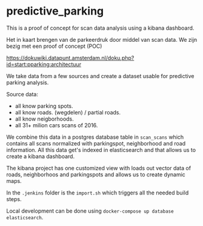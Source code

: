 # predictive_parking
This is a proof of concept for scan data analysis using a kibana dashboard.

Het in kaart brengen van de parkeerdruk door middel van scan data.
We zijn bezig met een proof of concept (POC)


https://dokuwiki.datapunt.amsterdam.nl/doku.php?id=start:pparking:architectuur


We take data from a few sources and create a dataset usable for predictive parking analysis.

Source data:
 - all know parking spots.
 - all know roads. (wegdelen) / partial roads.
 - all know neigborhoods.
 - all 31+ milion cars scans of 2016.
 
We combine this data in a postgres database table in `scan_scans` which contains all scans
normalized with parkingspot, neighborhood and road information.
All this data get's indexed in elasticsearch and that allows us to create a 
kibana dashboard.
 
The kibana project has one customized view with loads out vector data of roads, neighborhoos and 
parkingspots and allows us to create dynamic maps.
 
In the `.jenkins` folder is the `import.sh` which triggers all the needed build steps.
 
Local development can be done using `docker-compose up database elasticsearch`.
